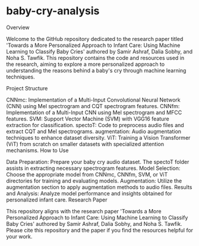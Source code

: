 # baby-cry-analysis
Overview

Welcome to the GitHub repository dedicated to the research paper titled 'Towards a More Personalized Approach to Infant Care: Using Machine Learning to Classify Baby Cries' authored by Samir Ashraf, Dalia Sobhy, and Noha S. Tawfik. This repository contains the code and resources used in the research, aiming to explore a more personalized approach to understanding the reasons behind a baby's cry through machine learning techniques.

Project Structure

CNNmc: Implementation of a Multi-Input Convolutional Neural Network (CNN) using Mel spectrogram and CQT spectrogram features.
CNNfm: Implementation of a Multi-Input CNN using Mel spectrogram and MFCC features.
SVM: Support Vector Machine (SVM) with VGG16 feature extraction for classification.
spectoT: Code to preprocess audio files and extract CQT and Mel spectrograms.
augmentation: Audio augmentation techniques to enhance dataset diversity.
ViT: Training a Vision Transformer (ViT) from scratch on smaller datasets with specialized attention mechanisms.
How to Use

Data Preparation: Prepare your baby cry audio dataset. The spectoT folder assists in extracting necessary spectrogram features.
Model Selection: Choose the appropriate model from CNNmc, CNNfm, SVM, or ViT directories for training and evaluating models.
Augmentation: Utilize the augmentation section to apply augmentation methods to audio files.
Results and Analysis: Analyze model performance and insights obtained for personalized infant care.
Research Paper

This repository aligns with the research paper 'Towards a More Personalized Approach to Infant Care: Using Machine Learning to Classify Baby Cries' authored by Samir Ashraf, Dalia Sobhy, and Noha S. Tawfik. Please cite this repository and the paper if you find the resources helpful for your work.
